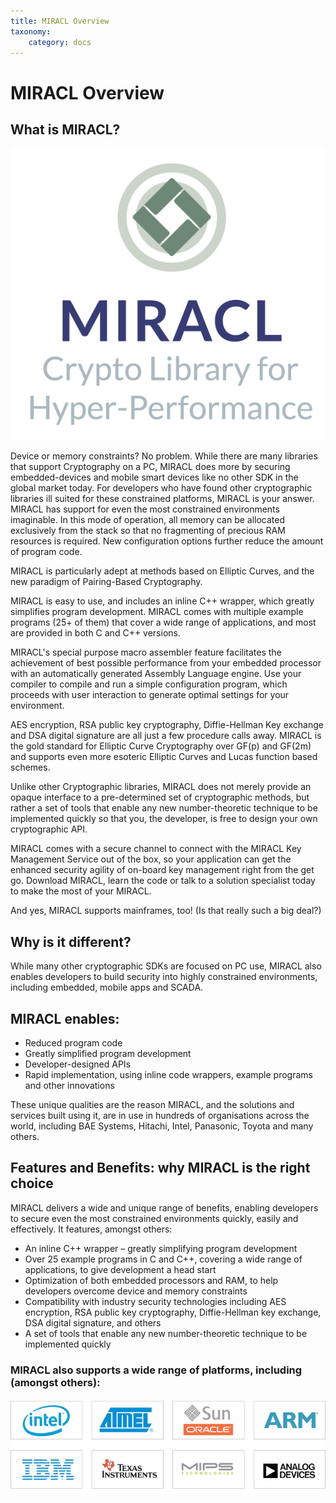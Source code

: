```yaml
---
title: MIRACL Overview
taxonomy:
    category: docs
---
```


MIRACL Overview
===============

What is MIRACL?
---------------

![Multiprecision Integer and Rational Arithmetic C Library – the MIRACL Crypto SDK – is a C software library that is widely regarded by developers as the gold standard open source SDK for elliptic curve cryptography (ECC).](/images/1-miracl.png) 

Device or memory constraints? No problem. While there are many libraries that support Cryptography on a PC, MIRACL does more by securing embedded-devices and mobile smart devices like no other SDK in the global market today. For developers who have found other cryptographic libraries ill suited for these constrained platforms, MIRACL is your answer. MIRACL has support for even the most constrained environments imaginable. In this mode of operation, all memory can be allocated exclusively from the stack so that no fragmenting of precious RAM resources is required. New configuration options further reduce the amount of program code.

MIRACL is particularly adept at methods based on Elliptic Curves, and the new paradigm of Pairing-Based Cryptography.

MIRACL is easy to use, and includes an inline C++ wrapper, which greatly simplifies program development. MIRACL comes with multiple example programs (25+ of them) that cover a wide range of applications, and most are provided in both C and C++ versions.

MIRACL's special purpose macro assembler feature facilitates the achievement of best possible performance from your embedded processor with an automatically generated Assembly Language engine. Use your compiler to compile and run a simple configuration program, which proceeds with user interaction to generate optimal settings for your environment.

AES encryption, RSA public key cryptography, Diffie-Hellman Key exchange and DSA digital signature are all just a few procedure calls away. MIRACL is the gold standard for Elliptic Curve Cryptography over GF(p) and GF(2m) and supports even more esoteric Elliptic Curves and Lucas function based schemes.

Unlike other Cryptographic libraries, MIRACL does not merely provide an opaque interface to a pre-determined set of cryptographic methods, but rather a set of tools that enable any new number-theoretic technique to be implemented quickly so that you, the developer, is free to design your own cryptographic API.

MIRACL comes with a secure channel to connect with the MIRACL Key Management Service out of the box, so your application can get the enhanced security agility of on-board key management right from the get go. Download MIRACL, learn the code or talk to a solution specialist today to make the most of your MIRACL.

And yes, MIRACL supports mainframes, too! (Is that really such a big deal?)

**Why is it different?**
------------------------

While many other cryptographic SDKs are focused on PC use, MIRACL also enables developers to build security into highly constrained environments, including embedded, mobile apps and SCADA.

MIRACL enables:
---------------

-   Reduced program code
-   Greatly simplified program development
-   Developer-designed APIs
-   Rapid implementation, using inline code wrappers, example programs and other innovations

These unique qualities are the reason MIRACL, and the solutions and services built using it, are in use in hundreds of organisations across the world, including BAE Systems, Hitachi, Intel, Panasonic, Toyota and many others.

**Features and Benefits: why MIRACL is the right choice**
---------------------------------------------------------

MIRACL delivers a wide and unique range of benefits, enabling developers to secure even the most constrained environments quickly, easily and effectively. It features, amongst others:

-   An inline C++ wrapper – greatly simplifying program development
-   Over 25 example programs in C and C++, covering a wide range of applications, to give development a head start
-   Optimization of both embedded processors and RAM, to help developers overcome device and memory constraints
-   Compatibility with industry security technologies including AES encryption, RSA public key cryptography, Diffie-Hellman key exchange, DSA digital signature, and others
-   A set of tools that enable any new number-theoretic technique to be implemented quickly

### **MIRACL also supports a wide range of platforms, including (amongst others):**

![MIRACL also supports a wide range of platforms](/images/cpu.jpg)

